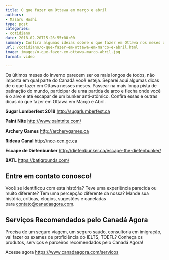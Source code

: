 ```yaml
---
title: O que fazer em Ottawa em março e abril
authors:
- Masaru Hoshi
type: post
categories:
- cotidiano
date: 2018-02-20T15:26:55+00:00
summary: Confira algumas ideias sobre o que fazer em Ottawa nos meses de Março e Abril, tente aproveitar os últimos meses do inverno enquanto aguardo a primavera trazer o que de melhor tem a oferecer.
url: /cotidiano/o-que-fazer-em-ottawa-em-marco-e-abril.html
image: images/o-que-fazer-em-ottawa-marco-abril.jpg
format: video

---
```

Os últimos meses do inverno parecem ser os mais longos de todos, não importa em qual parte do Canadá você esteja. Separei aqui algumas dicas de o que fazer em Ottawa nesses meses. Passear na mais longa pista de patinação do mundo, participar de uma partida de arco e flecha onde você é o alvo e até escapar de um bunker anti-atômico. Confira essas e outras dicas do que fazer em Ottawa em Março e Abril.

**Sugar Lumberfest 2018**
<a href="http://sugarlumberfest.ca" target="_blank" rel="noopener">http://sugarlumberfest.ca</a>

**Paint Nite**
<a href="http://www.paintnite.com/" target="_blank" rel="noopener">http://www.paintnite.com/</a>

**Archery Games**
<a href="http://archerygames.ca" target="_blank" rel="noopener">http://archerygames.ca</a>

**Rideau Canal**
<a href="http://ncc-ccn.gc.ca" target="_blank" rel="noopener">http://ncc-ccn.gc.ca</a>

**Escape de Diefenbunker**
<a href="http://diefenbunker.ca/escape-the-diefenbunker/" target="_blank" rel="noopener">http://diefenbunker.ca/escape-the-diefenbunker/</a>

**BATL**
<a href="https://batlgrounds.com/" target="_blank" rel="noopener">https://batlgrounds.com/</a>

## Entre em contato conosco!

Você se identificou com esta história? Teve uma experiência parecida ou muito diferente? Tem uma percepção diferente da nossa? Mande sua história, críticas, elogios, sugestões e caneladas para <contato@canadaagora.com>.

## Serviços Recomendados pelo Canadá Agora

Precisa de um seguro viagem, um seguro saúdo, consultoria em imigração, vai fazer os exames de proficiência do IELTS, TOEFL? Conheça os produtos, serviços e parceiros recomendados pelo Canadá Agora!

Acesse agora <https://www.canadaagora.com/servicos>